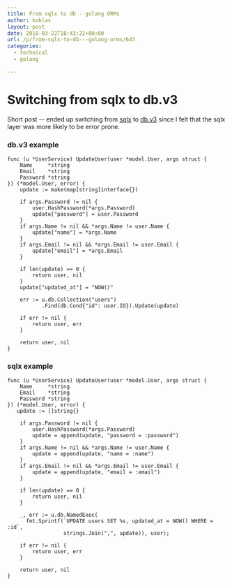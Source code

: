 ```yaml
---
title: From sqlx to db - golang ORMs
author: koblas
layout: post
date: 2018-03-22T18:43:22+00:00
url: /p/from-sqlx-to-db---golang-orms/643
categories:
  - technical
  - golang

---
```


# Switching from sqlx to db.v3	
Short post -- ended up switching from [sqlx](https://github.com/jmoiron/sqlx) to [db.v3](https://github.com/upper/db) since I felt that the sqlx layer was more likely to be error prone.

### db.v3 example

```
func (u *UserService) UpdateUser(user *model.User, args struct {
	Name     *string
	Email    *string
	Password *string
}) (*model.User, error) {
	update := make(map[string]interface{})

	if args.Password != nil {
		user.HashPassword(*args.Password)
		update["password"] = user.Password
	}
	if args.Name != nil && *args.Name != user.Name {
		update["name"] = *args.Name
	}
	if args.Email != nil && *args.Email != user.Email {
		update["email"] = *args.Email
	}

	if len(update) == 0 {
		return user, nil
	}
	update["updated_at"] = "NOW()"

	err := u.db.Collection("users")
	       .Find(db.Cond{"id": user.ID}).Update(update)

	if err != nil {
		return user, err
	}

	return user, nil
}
```

### sqlx example

```
func (u *UserService) UpdateUser(user *model.User, args struct {
	Name     *string
	Email    *string
	Password *string
}) (*model.User, error) {
   update := []string{}

	if args.Password != nil {
		user.HashPassword(*args.Password)
		update = append(update, "password = :password")
	}
	if args.Name != nil && *args.Name != user.Name {
		update = append(update, "name = :name")
	}
	if args.Email != nil && *args.Email != user.Email {
		update = append(update, "email = :email")
	}

	if len(update) == 0 {
		return user, nil
	}

	_, err := u.db.NamedExec(
	  fmt.Sprintf(`UPDATE users SET %s, updated_at = NOW() WHERE = :id`,
	              strings.Join(",", update)), user);

	if err != nil {
		return user, err
	}

	return user, nil
}
```